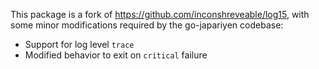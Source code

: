 This package is a fork of https://github.com/inconshreveable/log15, with some
minor modifications required by the go-japariyen codebase:

 * Support for log level `trace`
 * Modified behavior to exit on `critical` failure
